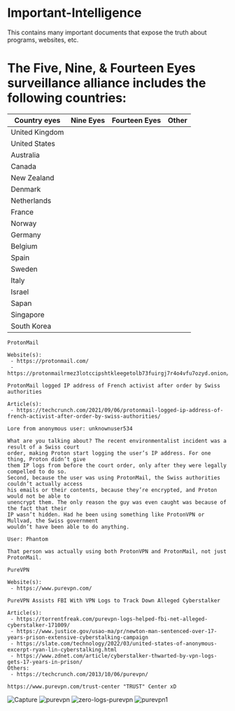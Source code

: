 # Important-Intelligence
This contains many important documents that expose the truth about programs, websites, etc.

# The Five, Nine, & Fourteen Eyes surveillance alliance includes the following countries:

| Country eyes | Nine Eyes | Fourteen Eyes | Other |
|-|-|-|-|
| United Kingdom | | |
| United States | | |
| Australia | | |
| Canada | | |
| New Zealand | | |
| Denmark | | |
| Netherlands | | |
| France | | |
| Norway | | |
| Germany | | |
| Belgium | | |
| Spain | | |
| Sweden | | |
| Italy | | |
| Israel | | |
| Sapan | | |
| Singapore | | |
| South Korea | | |

```
ProtonMail

Website(s):
 - https://protonmail.com/
 - https://protonmailrmez3lotccipshtkleegetolb73fuirgj7r4o4vfu7ozyd.onion/

ProtonMail logged IP address of French activist after order by Swiss authorities

Article(s):
 - https://techcrunch.com/2021/09/06/protonmail-logged-ip-address-of-french-activist-after-order-by-swiss-authorities/

Lore from anonymous user: unknownuser534

What are you talking about? The recent environmentalist incident was a result of a Swiss court 
order, making Proton start logging the user’s IP address. For one thing, Proton didn’t give 
them IP logs from before the court order, only after they were legally compelled to do so. 
Second, because the user was using ProtonMail, the Swiss authorities couldn’t actually access 
his emails or their contents, because they’re encrypted, and Proton would not be able to 
unencrypt them. The only reason the guy was even caught was because of the fact that their 
IP wasn’t hidden. Had he been using something like ProtonVPN or Mullvad, the Swiss government
wouldn’t have been able to do anything.

User: Phantom

That person was actually using both ProtonVPN and ProtonMail, not just ProtonMail.
```
```
PureVPN

Website(s):
 - https://www.purevpn.com/

PureVPN Assists FBI With VPN Logs to Track Down Alleged Cyberstalker

Article(s):
 - https://torrentfreak.com/purevpn-logs-helped-fbi-net-alleged-cyberstalker-171009/
 - https://www.justice.gov/usao-ma/pr/newton-man-sentenced-over-17-years-prison-extensive-cyberstalking-campaign
 - https://slate.com/technology/2022/03/united-states-of-anonymous-excerpt-ryan-lin-cyberstalking.html
 - https://www.zdnet.com/article/cyberstalker-thwarted-by-vpn-logs-gets-17-years-in-prison/
Others:
 - https://techcrunch.com/2013/10/06/purevpn/
 
https://www.purevpn.com/trust-center "TRUST" Center xD
```
![Capture](https://user-images.githubusercontent.com/53458032/166882785-b747aa8e-824d-4696-8099-03535557dea2.PNG)
![purevpn](https://user-images.githubusercontent.com/53458032/164873263-1d13e5c5-1c8f-4d6a-8d63-c8bc9140a3a7.png)
![zero-logs-purevpn](https://user-images.githubusercontent.com/53458032/164874162-4c9729b5-b106-49a7-8069-3b0a227357c5.png)
![purevpn1](https://user-images.githubusercontent.com/53458032/164873265-b498e916-c2b3-4d6a-b452-95defc79a8c6.png)
